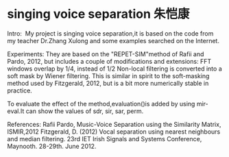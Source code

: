 # singing voice separation 朱恺康
Intro:
  My project is singing voice separation,it is based on the code from my teacher Dr.Zhang Xulong and some examples searched on the Internet.
  
Experiments:
	They are based on the "REPET-SIM"method of  Rafii and Pardo, 2012, but includes a couple of modifications and extensions:
 	FFT windows overlap by 1/4, instead of 1/2
 	Non-local filtering is converted into a soft mask by Wiener filtering. This is similar in spirit to the soft-masking method used by Fitzgerald, 2012, but is a bit more numerically stable in practice.
  
To evaluate the effect of the method,evaluation()is added by using mir-eval.It can show the values of sdr, sir, sar, perm.

References:
 Rafii Pardo, Music-Voice Separation using the Similarity Matrix, ISMIR,2012
 Fitzgerald, D. (2012) Vocal separation using nearest neighbours and median filtering. 23rd IET Irish Signals and Systems Conference,
Maynooth. 28-29th. June 2012.
